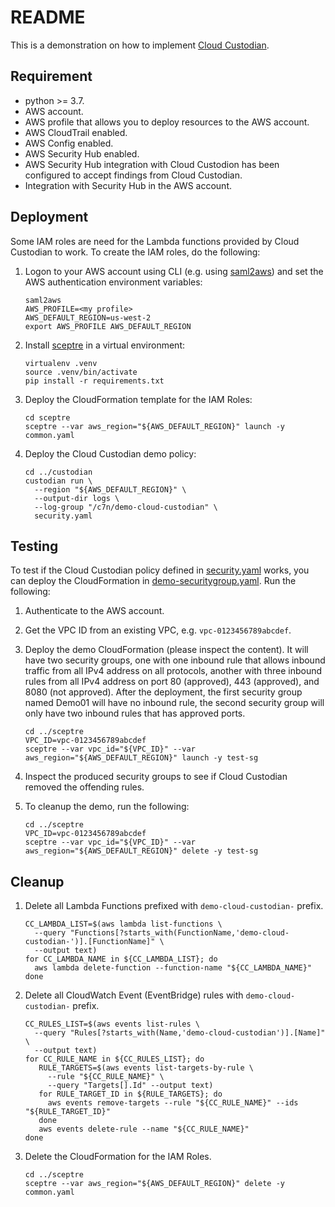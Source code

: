 # README

This is a demonstration on how to implement [Cloud Custodian](https://cloudcustodian.io/).

## Requirement

- python >= 3.7.
- AWS account.
- AWS profile that allows you to deploy resources to the AWS account.
- AWS CloudTrail enabled.
- AWS Config enabled.
- AWS Security Hub enabled.
- AWS Security Hub integration with Cloud Custodion has been configured to accept findings from Cloud Custodian.
- Integration with Security Hub in the AWS account.

## Deployment

Some IAM roles are need for the Lambda functions provided by Cloud Custodian to work. To create the IAM roles, do the following:

1. Logon to your AWS account using CLI (e.g. using [saml2aws](https://github.com/Versent/saml2aws)) and set the AWS authentication environment variables:

   ```shell
   saml2aws
   AWS_PROFILE=<my profile>
   AWS_DEFAULT_REGION=us-west-2
   export AWS_PROFILE AWS_DEFAULT_REGION
   ```

2. Install [sceptre](https://github.com/Sceptre/sceptre) in a virtual environment:

   ```shell
   virtualenv .venv
   source .venv/bin/activate
   pip install -r requirements.txt
   ```

3. Deploy the CloudFormation template for the IAM Roles:

   ```shell
   cd sceptre
   sceptre --var aws_region="${AWS_DEFAULT_REGION}" launch -y common.yaml
   ```

4. Deploy the Cloud Custodian demo policy:

   ```shell
   cd ../custodian
   custodian run \
     --region "${AWS_DEFAULT_REGION}" \
     --output-dir logs \
     --log-group "/c7n/demo-cloud-custodian" \
     security.yaml
   ```

## Testing

To test if the Cloud Custodian policy defined in [security.yaml](custodian/security.yaml) works, you can deploy the CloudFormation in [demo-securitygroup.yaml](sceptre/config/test-sg/demo-securitygroup.yaml). Run the following:

1. Authenticate to the AWS account.
2. Get the VPC ID from an existing VPC, e.g. `vpc-0123456789abcdef`.
3. Deploy the demo CloudFormation (please inspect the content). It will have two security groups, one with one inbound rule that allows inbound traffic from all IPv4 address on all protocols, another with three inbound rules from all IPv4 address on port 80 (approved), 443 (approved), and 8080 (not approved). After the deployment, the first security group named Demo01 will have no inbound rule, the second security group will only have two inbound rules that has approved ports.

   ```shell
   cd ../sceptre
   VPC_ID=vpc-0123456789abcdef
   sceptre --var vpc_id="${VPC_ID}" --var aws_region="${AWS_DEFAULT_REGION}" launch -y test-sg
   ```

4. Inspect the produced security groups to see if Cloud Custodian removed the offending rules.
5. To cleanup the demo, run the following:

   ```shell
   cd ../sceptre
   VPC_ID=vpc-0123456789abcdef
   sceptre --var vpc_id="${VPC_ID}" --var aws_region="${AWS_DEFAULT_REGION}" delete -y test-sg
   ```

## Cleanup

1. Delete all Lambda Functions prefixed with `demo-cloud-custodian-` prefix.

   ```shell
   CC_LAMBDA_LIST=$(aws lambda list-functions \
     --query "Functions[?starts_with(FunctionName,'demo-cloud-custodian-')].[FunctionName]" \
     --output text)
   for CC_LAMBDA_NAME in ${CC_LAMBDA_LIST}; do
     aws lambda delete-function --function-name "${CC_LAMBDA_NAME}"
   done
   ```

2. Delete all CloudWatch Event (EventBridge) rules with `demo-cloud-custodian-` prefix.

   ```shell
   CC_RULES_LIST=$(aws events list-rules \
     --query "Rules[?starts_with(Name,'demo-cloud-custodian')].[Name]" \
     --output text)
   for CC_RULE_NAME in ${CC_RULES_LIST}; do
      RULE_TARGETS=$(aws events list-targets-by-rule \
        --rule "${CC_RULE_NAME}" \
        --query "Targets[].Id" --output text)
      for RULE_TARGET_ID in ${RULE_TARGETS}; do
        aws events remove-targets --rule "${CC_RULE_NAME}" --ids "${RULE_TARGET_ID}"
      done
      aws events delete-rule --name "${CC_RULE_NAME}"
   done
   ```

3. Delete the CloudFormation for the IAM Roles.

   ```shell
   cd ../sceptre
   sceptre --var aws_region="${AWS_DEFAULT_REGION}" delete -y common.yaml
   ```
